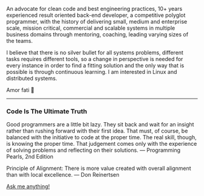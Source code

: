 An advocate for clean code and best engineering practices, 10+ years experienced result oriented back-end developer, a competitive polyglot programmer, with the history of delivering small, medium and enterprise scale, mission critical, commercial and scalable systems in multiple business domains through mentoring, coaching, leading varying sizes of the teams.

I believe that there is no silver bullet for all systems problems, different tasks requires different tools, so a change in perspective is needed for every instance in order to find a fitting solution and the only way that is possible is through continuous learning. I am interested in Linux and distributed systems.

Amor fati 🌱

---

### Code Is The Ultimate Truth 


Good programmers are a little bit lazy. 
They sit back and wait for an insight 
rather than rushing forward with their 
first idea. That must, of course, be 
balanced with the initiative to code at 
the proper time. The real skill, though, 
is knowing the proper time. That judgement 
comes only with the experience of solving 
problems and reflecting on their solutions.
— Programming Pearls, 2nd Edition


Principle of Alignment: 
There is more value created with overall 
alignment than with local excellence. 
— Don Reinertsen


[Ask me anything!](https://github.com/codeanit/ama/issues/new)




